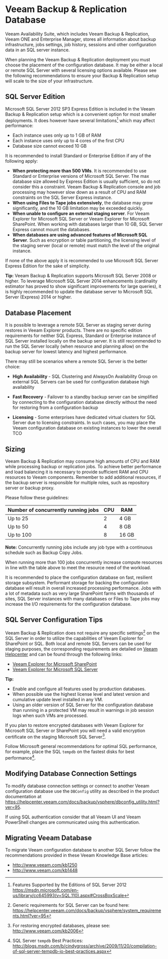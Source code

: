 # Veeam Backup & Replication Database

Veeam Availability Suite, which includes Veeam Backup & Replication, Veeam ONE and Enterprise Manager, stores all information about backup infrastructure, jobs settings, job history, sessions and other
configuration data in an SQL server instance.

When planning the Veeam Backup & Replication deployment you must choose the
placement of the configuration database. It may be either a local or remote SQL Server with several licensing options available. Please see the
following recommendations to ensure your Backup & Replication setup will
scale to the size of your infrastructure.

## SQL Server Edition

Microsoft SQL Server 2012 SP3 Express Edition is included in the Veeam Backup & Replication setup which is a convenient option for most smaller deployments. It does however have several limitations[^1] which may affect performance:

-   Each instance uses only up to 1 GB of RAM
-   Each instance uses only up to 4 cores of the first CPU
-   Database size cannot exceed 10 GB

It is recommended to install Standard or Enterprise Edition if any of the following apply:

-   **When protecting more than 500 VMs**. It is recommended to use Standard or Enterprise versions of Microsoft SQL Server. The max database size allowed by Express Edition is usually sufficient, so do not consider this a constraint. Veeam Backup & Replication console and job processing may however slow down as a result of CPU and RAM constraints on the SQL Server Express instance.
-   **When using Files to Tape jobs extensively**, the database may grow significantly, and the 10 GB limitation may be exceeded quickly.
-   **When unable to configure an external staging server**. For Veeam Explorer for Microsoft SQL Server or Veeam Explorer for Microsoft SharePoint. When working with databases larger than 10 GB, SQL Server Express cannot mount the databases.
-   **When databases are using advanced features of Microsoft SQL Server**. Such as encryption or table partitioning, the licensing level of the staging server (local or remote) must match the level of the original instance.

If none of the above apply it is recommended to use Microsoft SQL Server Express Edition for the sake of simplicity.

**Tip:** Veeam Backup & Replication supports Microsoft SQL Server 2008 or higher. To leverage Microsoft SQL Server 2014 enhancements (cardinality estimator has proved to show significant improvements for large queries), it is highly recommended to update the database server to Microsoft SQL Server (Express) 2014 or higher.

## Database Placement
It is possible to leverage a remote SQL Server as staging server during restores
in Veeam Explorer products. There are no specific edition requirements for neither SQL Express, Standard or Enterprise instance of SQL Server installed locally on the backup server. It is still recommended to run the SQL Server locally (when resource and planning allow) on the backup server for lowest latency and highest performance.

There may still be scenarios where a remote SQL Server is the better choice:

-   **High Availability** - SQL Clustering and AlwaysOn Availability Group on external SQL
    Servers can be used for configuration database high availability

-   **Fast Recovery** - Failover to a standby backup server can be simplified by connecting to
    the configuration database directly without the need for restoring from
    a configuration backup

-   **Licensing** - Some enterprises have dedicated virtual clusters for SQL Server due
    to licensing constraints. In such cases, you may place the Veeam
    configuration database on existing instances to lower the overall TCO

## Sizing
Veeam Backup & Replication may consume high amounts of CPU and RAM while
processing backup or replication jobs. To achieve better performance and load balancing it is necessary to provide sufficient RAM and CPU resources to Veeam components.  Remember to add additional resources, if the backup server is responsible for multiple roles, such as repository server or backup proxy.

Please follow these guidelines:

| Number of concurrently running jobs | CPU | RAM   |
| ------------------------------------|---- | ------|
| Up to 25                            |  2  | 4 GB  |
| Up to 50                            |  4  | 8 GB  |
| Up to 100                           |  8  | 16 GB |

**Note:** Concurrently running jobs include any job type with a continuous schedule such as Backup Copy Jobs.

When running more than 100 jobs concurrently increase compute resources in line with the table above to meet the resource need of the workload.

It is recommended to place the configuration database on fast, resilient storage subsystem. Performant storage for backing the configuration database will result in overall increased processing performance. Jobs with a lot of metadata such as very large SharePoint farms with thousands of sites, SQL Server instances with many databases or Files to Tape jobs may increase
the I/O requirements for the configuration database.

## SQL Server Configuration Tips
Veeam Backup & Replication does not require any specific settings[^2] on the SQL Server in order to utilize the capabilities of Veeam Explorer for SharePoint or SQL. Both local and remote SQL Servers can be used for staging purposes, the corresponding requirements are detailed on
[Veeam Helpcenter](https://helpcenter.veeam.com) and can be found through the following links:

-   [Veeam Explorer for Microsoft SharePoint](https://helpcenter.veeam.com/docs/backup/explorers/vesp_staging_microsoft_sql_server.html?ver=95)
-   [Veeam Explorer for Microsoft SQL Server](https://helpcenter.veeam.com/docs/backup/explorers/vesql_systemreqs.html?ver=95)

**Tip:**
- Enable and configure all features used by production databases.
- When possible use the highest license level and latest version and cumulative update level installed in any VM.
- Using an older version of SQL Server for the configuration database than running in a protected VM may result in warnings in job session logs when such VMs are processed.

If you plan to restore encrypted databases with Veeam Explorer for
Microsoft SQL Server or SharePoint you will need a
valid encryption certificate on the staging Microsoft SQL Server[^3].

Follow Microsoft general recommendations for optimal SQL performance, for example, place the SQL `tempdb` on the fastest disks for best performance[^5].

## Modifying Database Connection Settings
To modify database connection settings or connect to another Veeam
configuration database use the `DBConfig` utility as described in
the product documentation at
<https://helpcenter.veeam.com/docs/backup/vsphere/dbconfig_utility.html?ver=95>.

If using SQL authentication consider that all Veeam UI and Veeam
PowerShell changes are communicated using this authentication.

## Migrating Veeam Database
To migrate Veeam configuration database to another SQL Server follow
the recommendations provided in these Veeam Knowledge Base articles:

-   <http://www.veeam.com/kb1250>
-   <http://www.veeam.com/kb1448>


[^1]: Features Supported by the Editions of SQL Server 2012 <https://msdn.microsoft.com/en-us/library/cc645993(v=SQL.110).aspx#CrossBoxScale>

[^2]: Generic requirements for SQL Server can be found here: <https://helpcenter.veeam.com/docs/backup/vsphere/system_requirements.html?ver=95>

[^3]: For restoring encrypted databases, please see: <http://www.veeam.com/kb2006>

[^5]: SQL Server `tempdb` Best Practices: <http://blogs.msdn.com/b/cindygross/archive/2009/11/20/compilation-of-sql-server-tempdb-io-best-practices.aspx>
